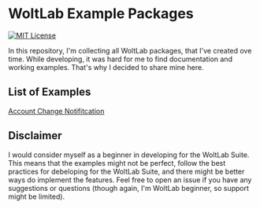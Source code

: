 # WoltLab Example Packages
[![MIT License](https://img.shields.io/badge/License-MIT-blue.svg)](https://github.com/fbeuster/woltlab-packages/blob/master/LICENSE)

In this repository, I'm collecting all WoltLab packages, that I've created ove time. While developing, it was hard for me to find documentation and working examples. That's why I decided to share mine here.

## List of Examples
[Account Change Notifitcation](account_change_notification)

## Disclaimer
I would consider myself as a beginner in developing for the WoltLab Suite. This means that the examples might not be perfect, follow the best practices for debeloping for the WoltLab Suite, and there might be better ways do implement the features. Feel free to open an issue if you have any suggestions or questions (though again, I'm WoltLab beginner, so support might be limited).
